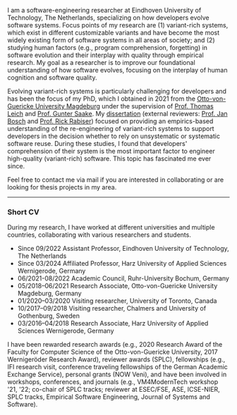 ﻿I am a software-engineering researcher at Eindhoven University of Technology, The Netherlands, specializing on how developers evolve software systems. Focus points of my research are (1) variant-rich systems, which exist in different customizable variants and have become the most widely existing form of software systems in all areas of society; and (2) studying human factors (e.g., program comprehension, forgetting) in software evolution and their interplay with quality through empirical research. My goal as a researcher is to improve our foundational understanding of how software evolves, focusing on the interplay of human cognition and software quality. 

Evolving variant-rich systems is particularly challenging for developers and has been the focus of my PhD, which I obtained in 2021 from the [Otto-von-Guericke University Magdeburg](https://www.ovgu.de/en/) under the supervision of [Prof. Thomas Leich](https://www.hs-harz.de/tleich/zur-person/) and [Prof. Gunter Saake](https://www.dbse.ovgu.de/dbse/en/Staff/Gunter+Saake.html). My [dissertation](https://opendata.uni-halle.de//handle/1981185920/41305) (external reviewers: [Prof. Jan Bosch](https://janbosch.com/) and [Prof. Rick Rabiser](https://rickrabiser.github.io/rick/)) focused on providing an empirics-based understanding of the re-engineering of variant-rich systems to support developers in the decision whether to rely on unsystematic or systematic software reuse. During these studies, I found that developers' comprehension of their system is the most important factor to engineer high-quality (variant-rich) software. This topic has fascinated me ever since.

Feel free to contact me via mail if you are interested in collaborating or are looking for thesis projects in my area.

---

### Short CV

During my research, I have worked at different universities and multiple countries, collaborating with various researchers and students.

- Since 09/2022 Assistant Professor, Eindhoven University of Technology, The Netherlands
- Since 03/2024 Affiliated Professor, Harz University of Applied Sciences Wernigerode, Germany
- 06/2021-08/2022 Academic Council, Ruhr-University Bochum, Germany
- 05/2018–06/2021 Research Associate, Otto-von-Guericke University Magdeburg, Germany
- 01/2020–03/2020 Visiting researcher, University of Toronto, Canada
- 10/2017–09/2018 Visiting researcher, Chalmers and University of Gothenburg, Sweden
- 03/2016–04/2018 Research Associate, Harz University of Applied Sciences Wernigerode, Germany

I have been rewarded research awards (e.g., 2020 Research Award of the Faculty for Computer Science of the Otto-von-Guericke University, 2017 Wernigeröder Research Award), reviewer awards (SPLC), fellowships (e.g., IFI research visit, conference traveling fellowships of the German Academic Exchange Service), personal grants (NOW Veni), and have been involved in workshops, conferences, and journals (e.g., VM4ModernTech workshop '21, '22; co-chair of SPLC tracks; reviewer at ESEC/FSE, ASE, ICSE-NIER, SPLC tracks, Empirical Software Engineering, Journal of Systems and Software).
